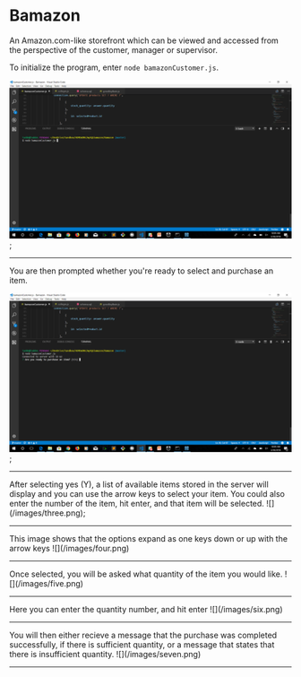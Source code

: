 # Bamazon
An Amazon.com-like storefront which can be viewed and accessed from the perspective of the customer, manager or supervisor.  


To initialize the program, enter `node bamazonCustomer.js`.

![](/images/one.png);
<hr>
You are then prompted whether you're ready to select and purchase an item.

![](/images/two.png);
<hr>
After selecting yes (Y), a list of available items stored in the server will display and you can use the arrow keys to select your item.  You could also enter the number of the item, hit enter, and that item will be selected. 
![](/images/three.png);
<hr>
This image shows that the options expand as one keys down or up with the arrow keys
![](/images/four.png)
<hr>
Once selected, you will be asked what quantity of the item you would like.
![](/images/five.png)
<hr>
Here you can enter the quantity number, and hit enter
![](/images/six.png)
<hr>
You will then either recieve a message that the purchase was completed successfully, if there is sufficient quantity, or a message that states that there is insufficient quantity. 
![](/images/seven.png)
<hr>
